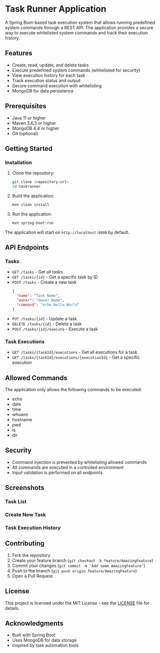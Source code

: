 # Task Runner Application

A Spring Boot-based task execution system that allows running predefined system commands through a REST API. The application provides a secure way to execute whitelisted system commands and track their execution history.

## Features

- Create, read, update, and delete tasks
- Execute predefined system commands (whitelisted for security)
- View execution history for each task
- Track execution status and output
- Secure command execution with whitelisting
- MongoDB for data persistence

## Prerequisites

- Java 11 or higher
- Maven 3.6.3 or higher
- MongoDB 4.4 or higher
- Git (optional)

## Getting Started

### Installation

1. Clone the repository:
   ```bash
   git clone <repository-url>
   cd taskrunner
   ```

2. Build the application:
   ```bash
   mvn clean install
   ```

3. Run the application:
   ```bash
   mvn spring-boot:run
   ```

The application will start on `http://localhost:8080` by default.

## API Endpoints

### Tasks

- `GET /tasks` - Get all tasks
- `GET /tasks/{id}` - Get a specific task by ID
- `POST /tasks` - Create a new task
  ```json
  {
    "name": "Task Name",
    "owner": "Owner Name",
    "command": "echo Hello World"
  }
  ```
- `PUT /tasks/{id}` - Update a task
- `DELETE /tasks/{id}` - Delete a task
- `POST /tasks/{id}/execute` - Execute a task

### Task Executions

- `GET /tasks/{taskId}/executions` - Get all executions for a task
- `GET /tasks/{taskId}/executions/{executionId}` - Get a specific execution

## Allowed Commands

The application only allows the following commands to be executed:
- echo
- date
- time
- whoami
- hostname
- pwd
- ls
- dir

## Security

- Command injection is prevented by whitelisting allowed commands
- All commands are executed in a controlled environment
- Input validation is performed on all endpoints

## Screenshots

### Task List
<!-- Add screenshot of task list view here -->

### Create New Task
<!-- Add screenshot of create task form here -->

### Task Execution History
<!-- Add screenshot of execution history here -->

## Contributing

1. Fork the repository
2. Create your feature branch (`git checkout -b feature/AmazingFeature`)
3. Commit your changes (`git commit -m 'Add some AmazingFeature'`)
4. Push to the branch (`git push origin feature/AmazingFeature`)
5. Open a Pull Request

## License

This project is licensed under the MIT License - see the [LICENSE](LICENSE) file for details.

## Acknowledgments

- Built with Spring Boot
- Uses MongoDB for data storage
- Inspired by task automation tools
